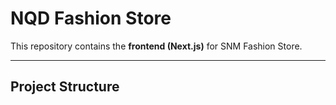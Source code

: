 # NQD Fashion Store

This repository contains the **frontend (Next.js)**  for SNM Fashion Store.

---

## Project Structure

